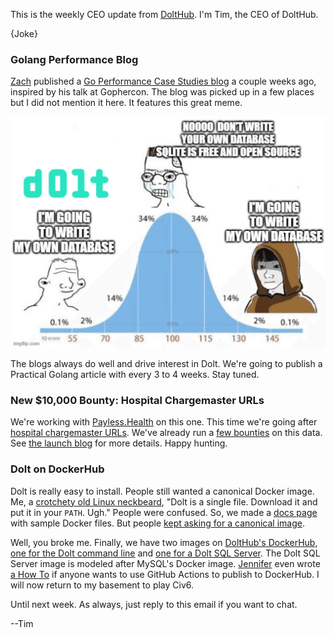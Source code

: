 This is the weekly CEO update from [DoltHub](https://www.dolthub.com/). I'm Tim, the CEO of DoltHub. 

{Joke}

### Golang Performance Blog

[Zach](https://www.dolthub.com/team#zach) published a [Go Performance Case Studies blog](https://www.dolthub.com/blog/2022-10-14-golang-performance-case-studies/) a couple weeks ago, inspired by his talk at Gophercon. The blog was picked up in a few places but I did not mention it here. It features this great meme.

[![Dolt Bell Curve](../images/dolt-bell-curve.png)](https://www.dolthub.com/blog/2022-10-14-golang-performance-case-studies/)

The blogs always do well and drive interest in Dolt. We're going to publish a Practical Golang article with every 3 to 4 weeks. Stay tuned.

### New $10,000 Bounty: Hospital Chargemaster URLs

We're working with [Payless.Health](https://payless.health/) on this one. This time we're going after [hospital chargemaster URLs](https://www.dolthub.com/repositories/onefact/paylesshealth). We've already run a [few bounties](https://www.dolthub.com/profile/discover?q=hospital-price-transparency) on this data. See [the launch blog]() for more details. Happy hunting.

### Dolt on DockerHub

Dolt is really easy to install. People still wanted a canonical Docker image. Me, a [crotchety old Linux neckbeard](https://www.google.com/search?q=neckbeard), "Dolt is a single file. Download it and put it in your `PATH`. Ugh." People were confused. So, we made a [docs page](https://docs.dolthub.com/introduction/installation/docker) with sample Docker files. But people [kept asking for a canonical image](https://github.com/dolthub/dolt/issues/1897).

Well, you broke me. Finally, we have two images on [DoltHub's DockerHub](https://hub.docker.com/u/dolthub), [one for the Dolt command line](https://hub.docker.com/r/dolthub/dolt) and [one for a Dolt SQL Server](https://hub.docker.com/r/dolthub/dolt-sql-server). The Dolt SQL Server image is modeled after MySQL's Docker image. [Jennifer](https://www.dolthub.com/team#jennifer) even wrote [a How To](https://www.dolthub.com/blog/2022-10-26-publish-releases-on-dockerhub/) if anyone wants to use GitHub Actions to publish to DockerHub. I will now return to my basement to play Civ6.

Until next week. As always, just reply to this email if you want to chat.

--Tim
